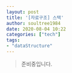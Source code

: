 ```yaml
---
layout: post
title: '[자료구조] 스택'
author: soultree1984
date: 2020-08-04 10:22
categories: ["tech"]
tags: 
- "dataStructure"
---
```


> 준비중입니다.